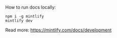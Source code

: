 How to run docs locally:

```
npm i -g mintlify
mintlify dev
```

Read more: https://mintlify.com/docs/development

